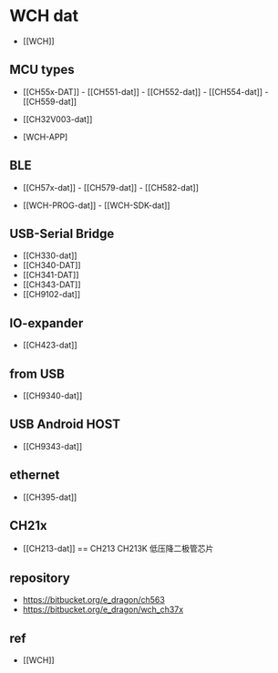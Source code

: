 

# WCH dat

- [[WCH]]

## MCU types 
- [[CH55x-DAT]] - [[CH551-dat]] - [[CH552-dat]] - [[CH554-dat]] - [[CH559-dat]]

- [[CH32V003-dat]]

- [WCH-APP]

## BLE
- [[CH57x-dat]] - [[CH579-dat]] - [[CH582-dat]]

- [[WCH-PROG-dat]] - [[WCH-SDK-dat]]


## USB-Serial Bridge 

- [[CH330-dat]]
- [[CH340-DAT]]
- [[CH341-DAT]]
- [[CH343-DAT]]
- [[CH9102-dat]]

## IO-expander

- [[CH423-dat]]

## from USB 

- [[CH9340-dat]]

## USB Android HOST

- [[CH9343-dat]]

## ethernet

- [[CH395-dat]]

## CH21x 

- [[CH213-dat]] == CH213 CH213K 低压降二极管芯片

## repository 

- https://bitbucket.org/e_dragon/ch563
- https://bitbucket.org/e_dragon/wch_ch37x



## ref 

- [[WCH]]


